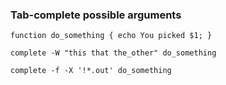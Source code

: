 ### Tab-complete possible arguments
```
function do_something { echo You picked $1; }

complete -W "this that the_other" do_something

complete -f -X '!*.out' do_something

```
